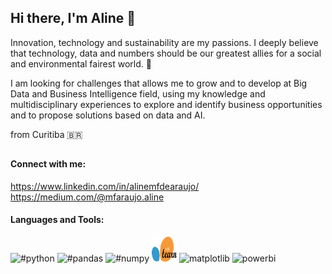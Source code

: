 ## Hi there, I'm Aline 👋

Innovation, technology and sustainability are my passions. I deeply believe that technology, data and numbers should be our greatest allies for a social and environmental fairest world. 🌱
 
I am looking for challenges that allows me to grow and to develop at Big Data and Business Intelligence field, using my knowledge and multidisciplinary experiences to explore and identify business opportunities and to propose solutions based on data and AI.


from Curitiba :brazil:
 
##

#### Connect with me:
https://www.linkedin.com/in/alinemfdearaujo/
https://medium.com/@mfaraujo.aline

          
 #### Languages and Tools:
 
<img src="https://cdn.jsdelivr.net/gh/devicons/devicon/icons/python/python-original.svg" alt="#python" height="40" width="40" style="max-width:100%;"></img>
<img src="https://cdn.jsdelivr.net/gh/devicons/devicon/icons/pandas/pandas-original.svg" alt="#pandas" height="40" width="40" style="max-width:100%;"></img>
<img src="https://cdn.jsdelivr.net/gh/devicons/devicon/icons/numpy/numpy-original.svg" alt="#numpy" height="40" style="max-width:100%;"></img>
<img src="https://github.com/scikit-learn/scikit-learn/blob/main/doc/logos/scikit-learn-logo-without-subtitle.svg" alt="skl" height="40" width="40" style="max-width:100%;"></img>
<img src="https://upload.wikimedia.org/wikipedia/commons/8/84/Matplotlib_icon.svg" alt="matplotlib" height="40" style="max-width:100%;"></img>
<img src="https://github.com/microsoft/PowerBI-Icons/blob/main/PNG/Power-BI.png" alt="powerbi" height="40" style="max-width:100%;"></img>
 

      
          

